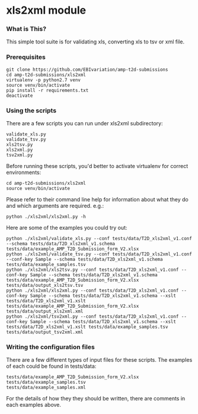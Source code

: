 xls2xml module
==============

### What is This?
This simple tool suite is for validating xls, converting xls to tsv or xml file.

### Prerequisites
```commandline
git clone https://github.com/EBIvariation/amp-t2d-submissions
cd amp-t2d-submissions/xls2xml
virtualenv -p python2.7 venv
source venv/bin/activate
pip install -r requirements.txt
deactivate
```

### Using the scripts
There are a few scripts you can run under xls2xml subdirectory:
```commandline
validate_xls.py
validate_tsv.py
xls2tsv.py
xls2xml.py
tsv2xml.py
```
Before running these scripts, you'd better to activate virtualenv for correct environments:
```commandline
cd amp-t2d-submissions/xls2xml
source venv/bin/activate
```
Please refer to their command line help for information about what they do and which arguments are required. e.g.:
```commandline
python ./xls2xml/xls2xml.py -h
```
Here are some of the examples you could try out:
```commandline
python ./xls2xml/validate_xls.py --conf tests/data/T2D_xls2xml_v1.conf --schema tests/data/T2D_xls2xml_v1.schema tests/data/example_AMP_T2D_Submission_form_V2.xlsx 
python ./xls2xml/validate_tsv.py --conf tests/data/T2D_xls2xml_v1.conf --conf-key Sample --schema tests/data/T2D_xls2xml_v1.schema tests/data/example_samples.tsv
python ./xls2xml/xls2tsv.py --conf tests/data/T2D_xls2xml_v1.conf --conf-key Sample --schema tests/data/T2D_xls2xml_v1.schema tests/data/example_AMP_T2D_Submission_form_V2.xlsx tests/data/output_xls2tsv.tsv
python ./xls2xml/xls2xml.py --conf tests/data/T2D_xls2xml_v1.conf --conf-key Sample --schema tests/data/T2D_xls2xml_v1.schema --xslt tests/data/T2D_xls2xml_v1.xslt tests/data/example_AMP_T2D_Submission_form_V2.xlsx tests/data/output_xls2xml.xml
python ./xls2xml/tsv2xml.py --conf tests/data/T2D_xls2xml_v1.conf --conf-key Sample --schema tests/data/T2D_xls2xml_v1.schema --xslt tests/data/T2D_xls2xml_v1.xslt tests/data/example_samples.tsv tests/data/output_tsv2xml.xml
```

### Writing the configuration files
There are a few different types of input files for these scripts. The examples of each could be found in tests/data:
```commandline
tests/data/example_AMP_T2D_Submission_form_V2.xlsx
tests/data/example_samples.tsv
tests/data/example_samples.xml
```
For the details of how they they should be written, there are comments in each examples above.